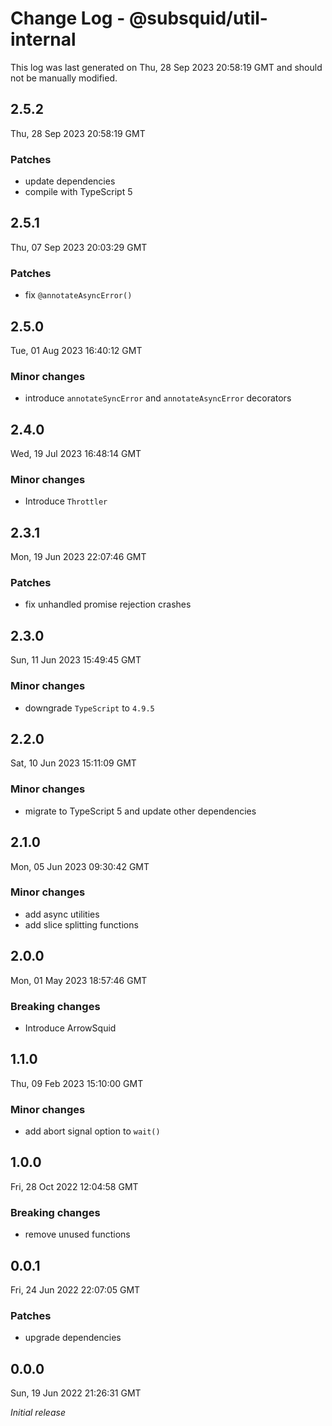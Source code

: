 # Change Log - @subsquid/util-internal

This log was last generated on Thu, 28 Sep 2023 20:58:19 GMT and should not be manually modified.

## 2.5.2
Thu, 28 Sep 2023 20:58:19 GMT

### Patches

- update dependencies
- compile with TypeScript 5

## 2.5.1
Thu, 07 Sep 2023 20:03:29 GMT

### Patches

- fix `@annotateAsyncError()`

## 2.5.0
Tue, 01 Aug 2023 16:40:12 GMT

### Minor changes

- introduce `annotateSyncError` and `annotateAsyncError` decorators 

## 2.4.0
Wed, 19 Jul 2023 16:48:14 GMT

### Minor changes

- Introduce `Throttler`

## 2.3.1
Mon, 19 Jun 2023 22:07:46 GMT

### Patches

- fix unhandled promise rejection crashes

## 2.3.0
Sun, 11 Jun 2023 15:49:45 GMT

### Minor changes

- downgrade `TypeScript` to `4.9.5`

## 2.2.0
Sat, 10 Jun 2023 15:11:09 GMT

### Minor changes

- migrate to TypeScript 5 and update other dependencies

## 2.1.0
Mon, 05 Jun 2023 09:30:42 GMT

### Minor changes

- add async utilities
- add slice splitting functions

## 2.0.0
Mon, 01 May 2023 18:57:46 GMT

### Breaking changes

- Introduce ArrowSquid

## 1.1.0
Thu, 09 Feb 2023 15:10:00 GMT

### Minor changes

- add abort signal option to `wait()`

## 1.0.0
Fri, 28 Oct 2022 12:04:58 GMT

### Breaking changes

- remove unused functions

## 0.0.1
Fri, 24 Jun 2022 22:07:05 GMT

### Patches

- upgrade dependencies

## 0.0.0
Sun, 19 Jun 2022 21:26:31 GMT

_Initial release_

